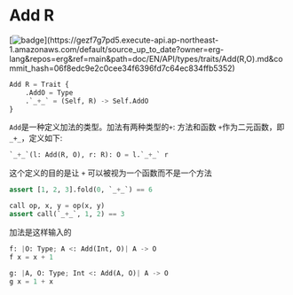 # Add R

[![badge](https://img.shields.io/endpoint.svg?url=https%3A%2F%2Fgezf7g7pd5.execute-api.ap-northeast-1.amazonaws.com%2Fdefault%2Fsource_up_to_date%3Fowner%3Derg-lang%26repos%3Derg%26ref%3Dmain%26path%3Ddoc/EN/API/types/traits/Add(R,O).md%26commit_hash%3D06f8edc9e2c0cee34f6396fd7c64ec834ffb5352)](https://gezf7g7pd5.execute-api.ap-northeast-1.amazonaws.com/default/source_up_to_date?owner=erg-lang&repos=erg&ref=main&path=doc/EN/API/types/traits/Add(R,O).md&commit_hash=06f8edc9e2c0cee34f6396fd7c64ec834ffb5352)

```python
Add R = Trait {
    .AddO = Type
    .`_+_` = (Self, R) -> Self.AddO
}
```

`Add`是一种定义加法的类型。加法有两种类型的`+`: 方法和函数
`+`作为二元函数，即`_+_`，定义如下: 

```python
`_+_`(l: Add(R, O), r: R): O = l.`_+_` r
```

这个定义的目的是让 `+` 可以被视为一个函数而不是一个方法

```python
assert [1, 2, 3].fold(0, `_+_`) == 6

call op, x, y = op(x, y)
assert call(`_+_`, 1, 2) == 3
```

加法是这样输入的

```python
f: |O: Type; A <: Add(Int, O)| A -> O
f x = x + 1

g: |A, O: Type; Int <: Add(A, O)| A -> O
g x = 1 + x
```
